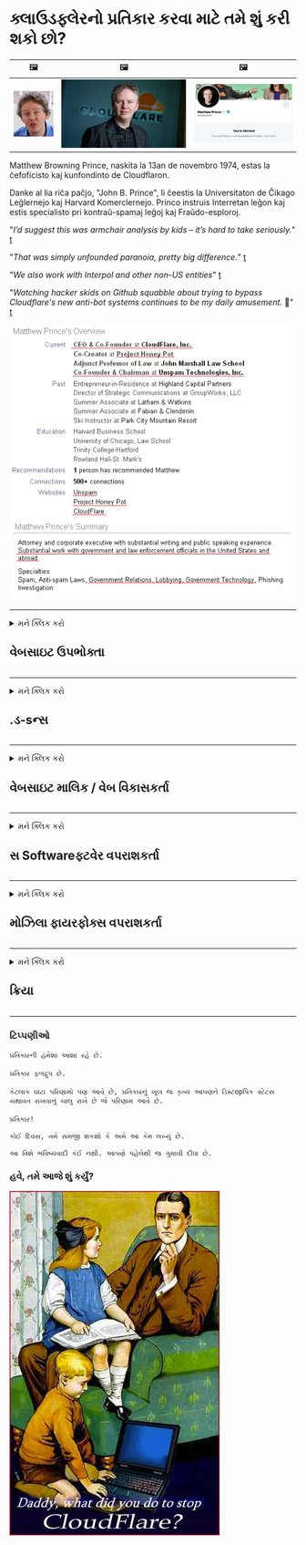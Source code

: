 # ક્લાઉડફ્લેરનો પ્રતિકાર કરવા માટે તમે શું કરી શકો છો?

| 🖼 | 🖼 | 🖼 |
| --- | --- | --- |
| ![](../image/matthew_prince_teen.jpg) | ![](../image/matthew_prince.jpg) | ![](../image/blockedbymatthewprince.jpg) |


Matthew Browning Prince, naskita la 13an de novembro 1974, estas la ĉefoficisto kaj kunfondinto de Cloudflaron.

Danke al lia riĉa paĉjo, "John B. Prince", li ĉeestis la Universitaton de Ĉikago Leĝlernejo kaj Harvard Komerclernejo.
Princo instruis Interretan leĝon kaj estis specialisto pri kontraŭ-spamaj leĝoj kaj Fraŭdo-esploroj.


"*I’d suggest this was armchair analysis by kids – it’s hard to take seriously.*" [t](https://www.theguardian.com/technology/2015/nov/19/cloudflare-accused-by-anonymous-helping-isis)

"*That was simply unfounded paranoia, pretty big difference.*"  [t](https://twitter.com/xxdesmus/status/992757936123359233)

"*We also work with Interpol and other non-US entities*" [t](https://twitter.com/eastdakota/status/1203028504184360960)

"*Watching hacker skids on Github squabble about trying to bypass Cloudflare's new anti-bot systems continues to be my daily amusement.* 🍿" [t](https://twitter.com/eastdakota/status/1273277839102656515)


![](../image/whoismp.jpg)

---


<details>
<summary>મને ક્લિક કરો

## વેબસાઇટ ઉપભોક્તા
</summary>


- જો તમને ગમતી વેબસાઇટ ક્લાઉડફ્લેરનો ઉપયોગ કરી રહી છે, તો તેમને કહો કે ક્લાઉડફ્લેરનો ઉપયોગ ન કરો.
  - ફેસબુક, રેડ્ડિટ, ટ્વિટર અથવા માસ્ટોડન જેવા સોશિયલ મીડિયા પર ચળકાટ કરવાથી કોઈ ફરક પડતો નથી. [ક્રિયાઓ હેશટેગ્સ કરતા મોટેથી હોય છે.](https://twitter.com/phyzonloop/status/1274132092490862594)
  - જો તમે તમારી જાતને ઉપયોગી બનાવવા માંગતા હો, તો વેબસાઇટ માલિકનો સંપર્ક કરવાનો પ્રયાસ કરો.

[ક્લાઉડફ્લેરે કહ્યું](https://github.com/Eloston/ungoogled-chromium/issues/783):
```
અમે ભલામણ કરીએ છીએ કે તમે જે વિશિષ્ટ સેવાઓ અથવા સાઇટ્સ માટે મુદ્દાઓ પર દાવો કરો છો તેના માટે સંચાલકો સુધી પહોંચો અને તમારો અનુભવ શેર કરો.
```

[જો તમે તેના માટે પૂછશો નહીં, તો વેબસાઇટ માલિક આ સમસ્યાને ક્યારેય જાણતા નથી.](../PEOPLE.md)

![](../image/liberapay.jpg)

[સફળ ઉદાહરણ](https://counterpartytalk.org/t/turn-off-cloudflare-on-counterparty-co-plz/164/5).<br>
તમને સમસ્યા છે? [હવે તમારો અવાજ ઉઠાવો.](https://github.com/maraoz/maraoz.github.io/issues/1) નીચે ઉદાહરણ.

```
તમે ફક્ત કોર્પોરેટ સેન્સરશીપ અને સામૂહિક દેખરેખને સહાય કરી રહ્યાં છો.
http://crimeflare.eu.org
```

```
તમારું વેબ પૃષ્ઠ ક્લાઉડફ્લેરના ગોપનીયતા-દુરુપયોગના ખાનગી દિવાલોવાળા બગીચામાં છે.
http://crimeflare.eu.org
```

- વેબસાઇટની ગોપનીયતા નીતિ વાંચવા માટે થોડો સમય કા Takeો.
  - જો વેબસાઇટ ક્લાઉડફ્લેરની પાછળ છે અથવા વેબસાઇટ ક્લાઉડફ્લેરથી કનેક્ટેડ સેવાઓનો ઉપયોગ કરી રહી છે.

તે "ક્લાઉડફ્લેરે" શું છે તે સમજાવવું આવશ્યક છે, અને ક્લાઉડફ્લેર સાથે તમારા ડેટાને શેર કરવા માટે પરવાનગી માંગવી જોઈએ. આમ કરવામાં નિષ્ફળ થવાથી વિશ્વાસનો ભંગ થશે અને પ્રશ્નમાંની વેબસાઇટને ટાળવી જોઈએ.

[સ્વીકૃત ગોપનીયતા નીતિનું ઉદાહરણ અહીં છે](https://archive.is/bDlTz) ("Subprocessors" > "Entity Name")

```
મેં તમારી ગોપનીયતા નીતિ વાંચી છે અને મને ક્લાઉડફ્લેર શબ્દ મળી શકતો નથી.
જો તમે ક્લાઉડફ્લેરે મારો ડેટા ફીડ કરવાનું ચાલુ રાખશો તો હું તમારી સાથે ડેટા શેર કરવાનો ઇનકાર કરું છું.
http://crimeflare.eu.org
```

આ ગોપનીયતા નીતિનું ઉદાહરણ છે જેમાં ક્લાઉડફ્લેર શબ્દ નથી.
[Liberland Jobs](https://archive.is/daKIr) [privacy policy](https://docsend.com/view/feiwyte):

![](../image/cfwontobey.jpg)

ક્લાઉડફ્લેરની પોતાની ગોપનીયતા નીતિ છે.
[ક્લાઉડફ્લેરે ડxxક્સિક્સીંગ લોકોને પસંદ છે.](https://www.reddit.com/r/GamerGhazi/comments/2s64fe/be_wary_reporting_to_cloudflare/)

વેબસાઇટના સાઇનઅપ ફોર્મ માટે અહીં એક સારું ઉદાહરણ છે.
અફાયક, શૂન્ય વેબસાઇટ આ કરે છે. શું તમે તેમના પર વિશ્વાસ કરશો?

```
"એક્સવાયઝેડ માટે સાઇન અપ કરો" ક્લિક કરીને, તમે અમારી સેવાની શરતો અને ગોપનીયતા વિધાનથી સંમત થાઓ છો.
તમે ક્લાઉડફ્લેર સાથે તમારા ડેટાને શેર કરવા માટે પણ સંમત થાઓ છો અને ક્લાઉડફ્લેરના ગોપનીયતા વિધાન સાથે પણ સંમત છો.
જો ક્લાઉડફ્લેઅર તમારી માહિતીને લીક કરે છે અથવા તમને અમારા સર્વર્સથી કનેક્ટ થવા દેશે નહીં, તો તે અમારી ભૂલ નથી. [*]

[ સાઇન અપ કરો ] [ હું સહમત નથી ]
```
[*] [PEOPLE.md](../PEOPLE.md)


- તેમની સેવાનો ઉપયોગ ન કરવાનો પ્રયાસ કરો. યાદ રાખો કે તમે ક્લાઉડફ્લેર દ્વારા જોઈ રહ્યા છો.
  - ["I'm in your TLS, sniffin' your passworz"](../image/iminurtls.jpg)

- અન્ય વેબસાઇટ માટે શોધ કરો. ઇન્ટરનેટ પર વિકલ્પો અને તકો છે!

- તમારા મિત્રોને દરરોજ ટોરનો ઉપયોગ કરવા માટે ખાતરી કરો.
  - અનામિકતા એ ખુલ્લા ઇન્ટરનેટનું ધોરણ હોવું જોઈએ!
  - [નોંધ લો કે ટોર પ્રોજેક્ટ આ પ્રોજેક્ટને નાપસંદ કરે છે.](../HISTORY.md)

</details>

------

<details>
<summary>મને ક્લિક કરો

## .ડ-sન્સ
</summary>

- જો તમારું બ્રાઉઝર ફાયરફોક્સ, ટોર બ્રાઉઝર અથવા અનગુગલ્ડ ક્રોમિયમ છે, તો નીચે આમાંના એકનો ઉપયોગ કરો.
  - જો તમે અન્ય નવા addડ-addનને ઉમેરવા માંગતા હોવ તો પહેલા તેના વિશે પૂછો.


| નામ | વિકાસકર્તા | આધાર | અવરોધિત કરી શકો છો | સૂચિત કરી શકે છે | Chrome |
| -------- | -------- | -------- | -------- | -------- | -------- |
| [Bloku Cloudflaron MITM-Atakon](../subfiles/about.bcma.md) | #Addon | [ ? ](http://crimeflare.eu.org/) | **હા**     | **હા**     |  **હા** |
| [Ĉu ligoj estas vundeblaj al MITM-atako?](../subfiles/about.ismm.md) | #Addon | [ ? ](http://crimeflare.eu.org/) | ના     | **હા**     |  **હા** |
| [Ĉu ĉi tiuj ligoj blokos Tor-uzanton?](../subfiles/about.isat.md) | #Addon | [ ? ](http://crimeflare.eu.org/) | ના     | **હા**     |  **હા** |
| [Block Cloudflare MITM Attack](https://trac.torproject.org/projects/tor/attachment/ticket/24351/block_cloudflare_mitm_attack-1.0.14.1-an%2Bfx.xpi)<br>[**DELETED BY TOR PROJECT**](../HISTORY.md) | nullius | [ ? ](../tool/block_cloudflare_mitm_fx), [Link](http://crimeflare.eu.org/) | **હા**     | **હા**     |  ના |
| [TPRB](http://34ahehcli3epmhbu2wbl6kw6zdfl74iyc4vg3ja4xwhhst332z3knkyd.onion/) | Sw | [ ? ](http://34ahehcli3epmhbu2wbl6kw6zdfl74iyc4vg3ja4xwhhst332z3knkyd.onion/) | **હા**     | **હા**     |  ના |
| [Detect Cloudflare](https://addons.mozilla.org/en-US/firefox/addon/detect-cloudflare/) | Frank Otto | [ ? ](https://github.com/traktofon/cf-detect) | ના     | **હા**     |  ના |
| [True Sight](https://addons.mozilla.org/en-US/firefox/addon/detect-cloudflare-plus/) | claustromaniac | [ ? ](https://github.com/claustromaniac/detect-cloudflare-plus) | ના     | **હા**     |  ના |
| [Which Cloudflare datacenter am I visiting?](https://addons.mozilla.org/en-US/firefox/addon/cf-pop/) | 依云 | [ ? ](https://github.com/lilydjwg/cf-pop) | ના     | **હા**     |  ના |


- "ડીસેન્ટ્રેલેઇઝ" "સીડીએનજેએસ (ક્લાઉડફ્લેર)" નું જોડાણ રોકી શકે છે.
  - તે નેટવર્ક્સ સુધી પહોંચવામાં ઘણી વિનંતીઓ અટકાવે છે, અને સાઇટ્સને તૂટી જવાથી સ્થાનિક ફાઇલોને સેવા આપે છે.
  - વિકાસકર્તાએ જવાબ આપ્યો: "[very concerning indeed](https://github.com/Synzvato/decentraleyes/issues/236#issuecomment-352049501)", "[widespread usage severely centralizes the web](https://github.com/Synzvato/decentraleyes/issues/251#issuecomment-366752049)"

- [તમે તમારા સર્ટિફિકેટ Authorityથોરિટી (સીએ) માંથી ક્લાઉડફ્લેર પ્રમાણપત્રને દૂર અથવા અવિશ્વાસ પણ કરી શકો છો.](https://www.ssl.com/how-to/remove-root-certificate-firefox/)

</details>

------

<details>
<summary>મને ક્લિક કરો

## વેબસાઇટ માલિક / વેબ વિકાસકર્તા
</summary>


![](../image/word_cloudflarefree.jpg)

- ક્લાઉડફ્લેર સોલ્યુશન, પીરિયડનો ઉપયોગ કરશો નહીં.
  - તમે તેના કરતા વધુ સારી રીતે કરી શકો, બરાબર? [ક્લાઉડફ્લેર સબ્સ્ક્રિપ્શન્સ, યોજનાઓ, ડોમેન્સ અથવા એકાઉન્ટ્સ કેવી રીતે દૂર કરવા તે અહીં છે.](https://support.cloudflare.com/hc/en-us/articles/200167776-Removing-subscriptions-plans-domains-or-accounts)

| 🖼 | 🖼 |
| --- | --- |
| ![](../image/htmlalertcloudflare.jpg) | ![](../image/htmlalertcloudflare2.jpg) |

- વધુ ગ્રાહકો જોઈએ છે? તમે જાણો છો કે શું કરવું. સંકેત "ઉપરની લાઇન" છે.
  - [નમસ્તે, તમે "અમે તમારી ગોપનીયતાને ગંભીરતાથી લઈએ છીએ" લખ્યું છે, પરંતુ મને "ભૂલ 403 નિષેધ અનામિક પ્રોક્સી મંજૂરી નથી" મળી.](https://it.slashdot.org/story/19/02/19/0033255/stop-saying-we-take-your-privacy-and-security-seriously) તમે ટોર અથવા વીપીએનને કેમ અવરોધિત કરી રહ્યાં છો? અને તમે અસ્થાયી ઇમેઇલ્સને કેમ અવરોધિત કરી રહ્યા છો?

![](../image/anonexist.jpg)

- ક્લાઉડફ્લેરનો ઉપયોગ કરવાથી આઉટેજની શક્યતા વધશે. જો તમારો સર્વર ડાઉન છે અથવા ક્લાઉડફ્લેર ડાઉન છે તો મુલાકાતીઓ તમારી વેબસાઇટ પર .ક્સેસ કરી શકતા નથી.
  - [શું તમે ખરેખર વિચાર્યું હતું કે ક્લાઉડફ્લેરે ક્યારેય નીચે ઉતર્યું નથી?](https://www.ibtimes.com/cloudflare-down-not-working-sites-producing-504-gateway-timeout-errors-2618008) [Another](https://twitter.com/Jedduff/status/1097875615997399040) [sample](https://twitter.com/search?f=tweets&vertical=default&q=Cloudflare%20is%20having%20problems). [Need more](../PEOPLE.md)?

![](../image/cloudflareinternalerror.jpg)

- તમારી "API સેવા", "સ softwareફ્ટવેર અપડેટ સર્વર" અથવા "આરએસએસ ફીડ" પ્રોક્સી કરવા માટે ક્લાઉડફ્લેરનો ઉપયોગ કરવાથી તમારા ગ્રાહકને નુકસાન થશે. એક ગ્રાહકે તમને ક andલ કર્યો અને કહ્યું કે "હું હવે તમારા એપીઆઈનો ઉપયોગ કરી શકતો નથી", અને તમને શું ખબર નથી કે શું ચાલી રહ્યું છે. ક્લાઉડફ્લેર શાંતિથી તમારા ગ્રાહકને અવરોધિત કરી શકે છે. શું તમને લાગે છે કે તે ઠીક છે?
  - આરએસએસ રીડરના ઘણા ક્લાયન્ટ અને આરએસએસ રીડર onlineનલાઇન સેવા છે. જો તમે લોકોને સબ્સ્ક્રાઇબ કરવાની મંજૂરી આપી રહ્યાં નથી, તો તમે શા માટે આરએસએસ ફીડ પ્રકાશિત કરી રહ્યાં છો?

![](../image/rssfeedovercf.jpg)

- શું તમને HTTPS પ્રમાણપત્રની જરૂર છે? "લેટ્સ એન્ક્રિપ્ટ" નો ઉપયોગ કરો અથવા તેને સીએ કંપની પાસેથી ખરીદો.

- શું તમને DNS સર્વરની જરૂર છે? તમારા પોતાના સર્વરને સેટ કરી શકતા નથી? કેવી રીતે તેમના વિશે: [Hurricane Electric Free DNS](https://dns.he.net/), [Dyn.com](https://dyn.com/dns/), [1984 Hosting](https://www.1984hosting.com/), [Afraid.Org (જો તમે TOR નો ઉપયોગ કરો છો તો એડમિન તમારું એકાઉન્ટ કા deleteી નાંખો)](https://freedns.afraid.org/)

- હોસ્ટિંગ સેવા જોઈએ છે? ફક્ત મફત? કેવી રીતે તેમના વિશે: [Onion Service](http://vww6ybal4bd7szmgncyruucpgfkqahzddi37ktceo3ah7ngmcopnpyyd.onion/en/security/network-security/tor/onionservices-best-practices), [Free Web Hosting Area](https://freewha.com/), [Autistici/Inventati Web Site Hosting](https://www.autinv5q6en4gpf4.onion/services/website), [Github Pages](https://pages.github.com/), [Surge](https://surge.sh/)
  - [ક્લાઉડફ્લેરે માટે વિકલ્પો](../subfiles/cloudflare-alternatives.md)

- શું તમે "ક્લાઉડફ્લેર-ipfs.com" નો ઉપયોગ કરી રહ્યાં છો? [શું તમે જાણો છો ક્લાઉડફ્લેર આઇપીએફએસ ખરાબ છે?](../PEOPLE.md)

- તમારા સર્વર પર વેબ એપ્લિકેશન ફાયરવોલ જેમ કે OWASP અને Fail2Ban ને ઇન્સ્ટોલ કરો અને તેને યોગ્ય રીતે ગોઠવો.
  - ટોર અવરોધિત કરવું એ કોઈ ઉપાય નથી. દરેકને ફક્ત નાના ખરાબ વપરાશકર્તાઓ માટે સજા ન આપો.

- "ક્લાઉડફ્લેર રેપ" વપરાશકર્તાઓને તમારી વેબસાઇટને fromક્સેસ કરવાથી રીડાયરેક્ટ અથવા અવરોધિત કરો. અને જો તમે કરી શકો તો કોઈ કારણ પ્રદાન કરો.

> આઈપી યાદી: "[ક્લાઉડફ્લેરની વર્તમાન આઇપી રેન્જ્સ](cloudflare_inc/)"

> A: ફક્ત તેમને અવરોધિત કરો

```
server {
...
deny 173.245.48.0/20;
deny 103.21.244.0/22;
deny 103.22.200.0/22;
deny 103.31.4.0/22;
deny 141.101.64.0/18;
deny 108.162.192.0/18;
deny 190.93.240.0/20;
deny 188.114.96.0/20;
deny 197.234.240.0/22;
deny 198.41.128.0/17;
deny 162.158.0.0/15;
deny 104.16.0.0/12;
deny 172.64.0.0/13;
deny 131.0.72.0/22;
deny 2400:cb00::/32;
deny 2606:4700::/32;
deny 2803:f800::/32;
deny 2405:b500::/32;
deny 2405:8100::/32;
deny 2a06:98c0::/29;
deny 2c0f:f248::/32;
...
}
```

> B: ચેતવણી પૃષ્ઠ પર રીડાયરેક્ટ કરો

```
http {
...
geo $iscf {
default 0;
173.245.48.0/20 1;
103.21.244.0/22 1;
103.22.200.0/22 1;
103.31.4.0/22 1;
141.101.64.0/18 1;
108.162.192.0/18 1;
190.93.240.0/20 1;
188.114.96.0/20 1;
197.234.240.0/22 1;
198.41.128.0/17 1;
162.158.0.0/15 1;
104.16.0.0/12 1;
172.64.0.0/13 1;
131.0.72.0/22 1;
2400:cb00::/32 1;
2606:4700::/32 1;
2803:f800::/32 1;
2405:b500::/32 1;
2405:8100::/32 1;
2a06:98c0::/29 1;
2c0f:f248::/32 1;
}
...
}

server {
...
if ($iscf) {rewrite ^ https://example.com/cfwsorry.php;}
...
}

<?php
header('HTTP/1.1 406 Not Acceptable');
echo <<<CLOUDFLARED
Thank you for visiting ourwebsite.com!<br />
We are sorry, but we can't serve you because your connection is being intercepted by Cloudflare.<br />
Please read http://crimeflare.eu.org for more information.<br />
CLOUDFLARED;
die();
```

- જો તમે સ્વતંત્રતામાં વિશ્વાસ કરો છો અને અનામી વપરાશકર્તાઓનું સ્વાગત કરો છો તો ટોર ડુંગળી સેવા સેટ કરો અથવા I2P ઇનસાઇટ કરો.

- અન્ય ક્લાર્નેટ / ટોર ડ્યુઅલ વેબસાઇટ ઓપરેટરોની સલાહ માટે પૂછો અને અનામી મિત્રો બનાવો!

</details>

------

<details>
<summary>મને ક્લિક કરો

## સ Softwareફ્ટવેર વપરાશકર્તા
</summary>


- ડિસકોર્ડ ક્લાઉડફ્લેરનો ઉપયોગ કરી રહ્યું છે. વિકલ્પો? અમે ભલામણ કરીએ છીએ [**Briar** (Android)](https://f-droid.org/en/packages/org.briarproject.briar.android/), [Ricochet (PC)](https://ricochet.im/), [Tox + Tor (Android/PC)](https://tox.chat/download.html)
  - બ્રાયરમાં ટોર ડિમન શામેલ છે જેથી તમારે ઓર્બોટ ઇન્સ્ટોલ કરવાની જરૂર નથી.
  - ક્યુડ્ચચ ડેવલપર્સ, ઓપન ગોપનીયતા, સ્ટોપ_ક્લાઉડફ્લેરે પ્રોજેક્ટને તેમની ગિટ સેવામાંથી કોઈ સૂચના વિના કા withoutી નાખ્યો.

- જો તમે ડેબિયન જીએનયુ / લિનક્સ અથવા કોઈપણ ડેરિવેટિવનો ઉપયોગ કરો છો, તો સબ્સ્ક્રાઇબ કરો: [bug #831835](https://bugs.debian.org/cgi-bin/bugreport.cgi?bug=831835). અને જો તમે આ કરી શકો, તો પેચને ચકાસવામાં સહાય કરો અને મેનેજરને સ્વીકારવું જોઈએ કે નહીં તેના પર યોગ્ય નિષ્કર્ષ પર આવવામાં સહાય કરો.

- હંમેશાં આ બ્રાઉઝર્સની ભલામણ કરો.

| નામ | વિકાસકર્તા | આધાર | ટિપ્પણી |
| -------- | -------- | -------- | -------- |
| [Ungoogled-Chromium](https://ungoogled-software.github.io/ungoogled-chromium-binaries/) | Eloston | [ ? ](https://github.com/Eloston/ungoogled-chromium) | PC (Win, Mac, Linux)  _!Tor_ |
| [Bromite](https://www.bromite.org/fdroid) | Bromite | [ ? ](https://github.com/bromite/bromite/issues) | Android  _!Tor_ |
| [Tor Browser](https://www.torproject.org/download/) | Tor Project | [ ? ](https://support.torproject.org/) | PC (Win, Mac, Linux)  _Tor_|
| [Tor Browser Android](https://www.torproject.org/download/) | Tor Project | [ ? ](https://support.torproject.org/) | Android  _Tor_|
| [Onion Browser](https://itunes.apple.com/us/app/onion-browser/id519296448?mt=8) | Mike Tigas | [ ? ](https://github.com/OnionBrowser/OnionBrowser/issues) | Apple iOS  _Tor_|
| [GNU/Icecat](https://www.gnu.org/software/gnuzilla/) | GNU | [ ? ](https://www.gnu.org/software/gnuzilla/) | PC (Linux) |
| [IceCatMobile](https://f-droid.org/en/packages/org.gnu.icecat/) | GNU | [ ? ](https://lists.gnu.org/mailman/listinfo/bug-gnuzilla) | Android |
| [Iridium Browser](https://iridiumbrowser.de/about/) | Iridium | [ ? ](https://github.com/iridium-browser/iridium-browser/) | PC (Win, Mac, Linux, OpenBSD) |


અન્ય સ softwareફ્ટવેરની ગોપનીયતા અપૂર્ણ છે. આનો અર્થ એ નથી કે ટોર બ્રાઉઝર "પરફેક્ટ" છે.
ઇન્ટરનેટ અને તકનીકી પર 100% સલામત નથી અને 100% ખાનગી નથી.

- ટોરનો ઉપયોગ કરવો નથી? તમે ટોર ડિમન સાથે કોઈપણ બ્રાઉઝરનો ઉપયોગ કરી શકો છો.
  - [નોંધ લો કે ટોર પ્રોજેક્ટને આ ગમતું નથી.](https://support.torproject.org/tbb/tbb-9/) જો તમે આમ કરવા સક્ષમ છો તો ટોર બ્રાઉઝરનો ઉપયોગ કરો.
- [ટોર સાથે ક્રોમિયમનો ઉપયોગ કેવી રીતે કરવો](../subfiles/chromium_tor.md)


ચાલો બીજા સ softwareફ્ટવેરની ગોપનીયતા વિશે વાત કરીએ.

- [જો તમારે ખરેખર ફાયરફોક્સનો ઉપયોગ કરવાની જરૂર છે, તો "ફાયરફોક્સ ઇએસઆર" પસંદ કરો.](https://www.mozilla.org/en-US/firefox/organizations/)
  - [ફાયરફોક્સ - સ્પાયવેર વdચડોગ](https://spyware.neocities.org/articles/firefox.html)
  - [ફાયરફોક્સ મફત ભાષણને નકારે છે, મુક્ત ભાષણ પર પ્રતિબંધ મૂકે છે](https://web.archive.org/web/20200423010026/https://reclaimthenet.org/firefox-rejects-free-speech-bans-free-speech-commenting-plugin-dissenter-from-its-extensions-gallery/)
  - ["100+ ડાઉનવોટ્સ. એવું લાગે છે કે સ softwareફ્ટવેર કંપનીને વળગી રહેવાનું કહે છે ... સ daysફ્ટવેર આ દિવસોમાં ખૂબ વધારે છે."](https://old.reddit.com/r/firefox/comments/gutdiw/weve_got_work_to_do_the_mozilla_blog/fslbbb6/)
  - [અરે, મારા યુઆરએલ બારમાં ફાયરફોક્સ મને પ્રાયોજિત લિંક્સ શા માટે બતાવે છે?](https://www.reddit.com/r/firefox/comments/jybx2w/uh_why_is_firefox_showing_me_sponsored_links_in/)
  - [મોઝિલા - ડેવિલ અવતાર](https://digdeeper.neocities.org/ghost/mozilla.html)

- [યાદ રાખો, મોઝિલા ક્લાઉડફ્લેર સેવાનો ઉપયોગ કરી રહ્યું છે.](https://www.robtex.com/dns-lookup/www.mozilla.org) [તેઓ તેમના ઉત્પાદન પર ક્લાઉડફ્લેરની DNS સેવાનો ઉપયોગ પણ કરી રહ્યાં છે.](https://www.theregister.co.uk/2018/03/21/mozilla_testing_dns_encryption/)

- [મોઝિલાએ આ ટિકિટને સત્તાવાર રીતે નકારી કા .ી હતી.](https://bugzilla.mozilla.org/show_bug.cgi?id=1426618)

- [ફાયરફોક્સ ફોકસ એક મજાક છે.](https://github.com/mozilla-mobile/focus-android/issues/1743) [તેઓએ ટેલિમેટ્રી બંધ કરવાનું વચન આપ્યું હતું પરંતુ તેઓએ તેને બદલી નાંખ્યું.](https://github.com/mozilla-mobile/focus-android/issues/4210)

- [પેલેમૂન / બેસિલીસ્ક વિકાસકર્તા ક્લાઉડફ્લેરેને પસંદ કરે છે.](https://github.com/mozilla-mobile/focus-android/issues/1743#issuecomment-345993097)
  - [પેલે મૂનના આર્કાઇવ સર્વરે 18 મહિના સુધી મ malલવેરને હેક કર્યું અને ફેલાવ્યું](https://www.reddit.com/r/privacytoolsIO/comments/cc808y/pale_moons_archive_server_hacked_and_spread/)
  - તે ટોર યુઝર્સને પણ ધિક્કારતો હતો - "[તે ટોર તરફ પ્રતિકૂળ રહેવા દો. મને લાગે છે કે મોટાભાગની સાઇટ્સ તેના અત્યંત ઉચ્ચ દુરુપયોગના પરિબળને ધ્યાનમાં લઈને ટોર પ્રત્યે પ્રતિકૂળ હોવી જોઈએ.](https://github.com/yacy/yacy_search_server/issues/314#issuecomment-565932097)"

- [વોટરફોક્સમાં ગંભીર "ફોન્સ હોમ" સમસ્યા છે](https://spyware.neocities.org/articles/waterfox.html)

- [ગૂગલ ક્રોમ એક સ્પાયવેર છે.](https://www.gnu.org/proprietary/malware-google.en.html)
  - [ગૂગલ તમારી પ્રવૃત્તિને પ્રોફાઇલ કરે છે.](https://spyware.neocities.org/articles/chrome.html)

- [SRWare આયર્ન ઘણા બધાં ઘરેલું કનેક્શન બનાવે છે.](https://spyware.neocities.org/articles/iron.html) તે ગૂગલ ડોમેન્સથી પણ કનેક્ટ થાય છે.

- [બહાદુર બ્રાઉઝર ફેસબુક / ટ્વિટર ટ્રેકર્સની વ્હાઇટલિસ્ટ.](https://www.bleepingcomputer.com/news/security/facebook-twitter-trackers-whitelisted-by-brave-browser/)
  - [અહીં વધુ મુદ્દાઓ છે.](https://spyware.neocities.org/articles/brave.html)
  - [બાઈન્સ એફિલિએટ આઈડી](https://twitter.com/cryptonator1337/status/1269594587716374528)

- [માઇક્રોસ .ફ્ટ એજ ફેસબુકને વપરાશકર્તાઓની પીઠ પાછળ ફ્લેશ કોડ ચલાવવા દે છે.](https://www.zdnet.com/article/microsoft-edge-lets-facebook-run-flash-code-behind-users-backs/)

- [વિવલ્ડી તમારી ગોપનીયતાને માન આપતો નથી.](https://spyware.neocities.org/articles/vivaldi.html)

- [ઓપેરા સ્પાયવેર સ્તર: અતિશય ઉચ્ચ](https://spyware.neocities.org/articles/opera.html)

- Apple iOS: [તમારે આઇઓએસનો ઉપયોગ બિલકુલ ન કરવો જોઈએ, મુખ્યત્વે કારણ કે તે મ malલવેર છે.](https://www.gnu.org/proprietary/malware-apple.html)

તેથી અમે ફક્ત ઉપરના કોષ્ટકની ભલામણ કરીએ છીએ. બિજુ કશુ નહિ.

</details>

------

<details>
<summary>મને ક્લિક કરો

## મોઝિલા ફાયરફોક્સ વપરાશકર્તા
</summary>


- "ફાયરફોક્સ નાઈટલી" મોઝિલા સર્વર્સને -પ્ટ-આઉટ પદ્ધતિ વિના ડિબગ-સ્તરની માહિતી મોકલશે.
  - [મોઝિલા સર્વરો ક્લાઉડફ્લેરેને જોડે છે](https://www.digwebinterface.com/?hostnames=www.mozilla.org%0D%0Amozilla.cloudflare-dns.com&type=&ns=resolver&useresolver=8.8.4.4&nameservers=)

- મોઝિલા સર્વરો સાથે કનેક્ટ થવા માટે ફાયરફોક્સને પ્રતિબંધિત કરવું શક્ય છે.
  - [મોઝિલાની નીતિ-નમૂનાઓ માર્ગદર્શિકા](https://github.com/mozilla/policy-templates/blob/master/README.md)
  - ધ્યાનમાં રાખો કે આ યુક્તિ પછીના સંસ્કરણમાં કામ કરવાનું બંધ કરી શકે છે કારણ કે મોઝિલા પોતાને વ્હાઇટલિસ્ટ કરવાનું પસંદ કરે છે.
  - તેમને અવરોધિત કરવા માટે ફાયરવ andલ અને DNS ફિલ્ટરનો ઉપયોગ કરો.

"`/distribution/policies.json`"

>     "WebsiteFilter": {
> 		"Block": [
> 		"*://*.mozilla.com/*",
> 		"*://*.mozilla.net/*",
> 		"*://*.mozilla.org/*",
> 		"*://webcompat.com/*",
> 		"*://*.firefox.com/*",
> 		"*://*.thunderbird.net/*",
> 		"*://*.cloudflare.com/*"
> 		]
>     },


- ~~મોઝિલાના ટ્રેકર પર ભૂલની જાણ કરો, તેમને ક્લાઉડફ્લેરનો ઉપયોગ ન કરવા કહેતા.~~ બગઝિલા પર બગ રિપોર્ટ હતો. ઘણા લોકોએ તેમની ચિંતા પોસ્ટ કરી હતી, જોકે બગને એડમિન દ્વારા 2018 માં છુપાવવામાં આવ્યો હતો.

- તમે ફાયરફોક્સમાં ડોએચને અક્ષમ કરી શકો છો.
  - [ફાયરફોક્સનો ડિફોલ્ટ DNS પ્રદાતા બદલો](../subfiles/change-firefox-dns.md)

![](../image/firefoxdns.jpg)

- [જો તમે નોન-આઇએસપી ડીએનએસનો ઉપયોગ કરવા માંગતા હો, તો ઓપનનિક ટિયર 2 ડીએનએસ સેવા અથવા નોન-ક્લાઉડફ્લેર ડીએનએસ સેવાઓનો ઉપયોગ કરવાનું ધ્યાનમાં લો.](https://wiki.opennic.org/start)
![](../image/opennic.jpg)
  - DNS સાથે ક્લાઉડફ્લેયર અવરોધિત કરો. [Crimeflare DNS](https://dns.crimeflare.eu.org/)

- તમે ટોરનો ઉપયોગ DNS રિઝોલવર તરીકે કરી શકો છો. [જો તમે ટોર નિષ્ણાત નથી, તો અહીં સવાલ પૂછો.](https://tor.stackexchange.com/)

> **કેવી રીતે?**
> 1. ટોર ડાઉનલોડ કરો અને તેને તમારા કમ્પ્યુટર પર ઇન્સ્ટોલ કરો.
> 2. આ લીટીને "torrc" ફાઇલમાં ઉમેરો.
> DNSPort 127.0.0.1:53
> 3. ફરી શરૂ કરો ટોર.
> 4. તમારા કમ્પ્યુટરનાં DNS સર્વરને "127.0.0.1" પર સેટ કરો.

</details>

------

<details>
<summary>મને ક્લિક કરો

## ક્રિયા
</summary>


- ક્લાઉડફ્લેરના જોખમો વિશે તમારી આસપાસના અન્ય લોકોને કહો.

- [આ ભંડારને સુધારવામાં સહાય કરો.](http://crimeflare.eu.org).
  - બંને સૂચિઓ, તેની વિરુદ્ધ દલીલો અને વિગતો.

- [ક્લાઉડફ્લેરે (અને સમાન કંપનીઓ) માં વસ્તુઓ ખોટી પડે ત્યાં દસ્તાવેજ બનાવો અને ખૂબ સાર્વજનિક બનાવો, જ્યારે તમે આવો ત્યારે આ ભંડારનો ઉલ્લેખ કરવાનું સુનિશ્ચિત કરો](http://crimeflare.eu.org) :)

- ડિફોલ્ટ રૂપે ટોરનો ઉપયોગ કરતા વધુ લોકોને મેળવો જેથી તેઓ વિશ્વના વિવિધ ભાગોના પરિપ્રેક્ષ્યથી વેબનો અનુભવ કરી શકે.

- ક્લાઉડફ્લેરેથી વિશ્વને મુક્ત કરવા માટે સમર્પિત, સોશિયલ મીડિયા અને મીટ સ્પેસમાં જૂથો પ્રારંભ કરો.

- જ્યાં યોગ્ય હોય, ત્યાં આ જૂથોને આ ભંડાર પર કડી કરો - જૂથો તરીકે મળીને કાર્ય કરવા માટે સંકલન માટે આ એક સ્થળ હોઈ શકે છે.

- [એક કૂપ પ્રારંભ કરો જે ક્લાઉડફ્લેર માટે અર્થપૂર્ણ ન corporateન કોર્પોરેટ વિકલ્પ પ્રદાન કરી શકે.](../subfiles/cloudflare-alternatives.md)

- અમને ઓછામાં ઓછા ક્લાઉડફ્લેર સામે બહુવિધ સ્તરવાળી સંરક્ષણ પ્રદાન કરવામાં મદદ કરવા માટેના કોઈપણ વિકલ્પો વિશે જણાવીએ.

- જો તમે ક્લાઉડફ્લેર ગ્રાહક છો, તો તમારી ગોપનીયતા સેટિંગ્સ સેટ કરો અને તેમનું ઉલ્લંઘન થાય તેની રાહ જુઓ.
  - [પછી તેમને એન્ટી સ્પામ / ગોપનીયતા ઉલ્લંઘનના આરોપો હેઠળ લાવો.](https://twitter.com/thexpaw/status/1108424723233419264)

- જો તમે યુનાઈટેડ સ્ટેટ્સ Americaફ અમેરિકા છો અને પ્રશ્નમાંની વેબસાઇટ બેંક અથવા એકાઉન્ટન્ટ છે, તો ગ્રામ-લીચ – બ્લિ એક્ટ, અથવા અમેરિકન અમેરિકન ડિસબિલીટી એક્ટ હેઠળ કાયદેસર દબાણ લાવવાનો પ્રયાસ કરો અને તમને ક્યાં સુધી પહોંચો તે અંગે અમને રિપોર્ટ કરો. .

- જો વેબસાઇટ એક સરકારી સાઇટ છે, તો યુ.એસ. બંધારણના 1 લી સુધારા હેઠળ કાયદાકીય દબાણ લાવવાનો પ્રયાસ કરો.

- જો તમે ઇયુ નાગરિક છો, તો સામાન્ય માહિતી સુરક્ષા નિયમન હેઠળ તમારી વ્યક્તિગત માહિતી મોકલવા વેબસાઇટનો સંપર્ક કરો. જો તેઓ તમને તમારી માહિતી આપવાનો ઇનકાર કરે છે, તો તે કાયદાનું ઉલ્લંઘન છે.

- એવી કંપનીઓ કે જેઓ તેમની વેબસાઇટ પર સેવા પ્રદાન કરે છે તેનો દાવો ગ્રાહક સુરક્ષા સંસ્થાઓ અને બીબીબીને તેમને "ખોટી જાહેરાત" તરીકે રજૂ કરવાનો પ્રયાસ કરો. ક્લાઉડફ્લેર વેબસાઇટ્સ ક્લાઉડફ્લેર સર્વર્સ દ્વારા આપવામાં આવે છે.

- [આઇટીયુ યુ.એસ. સંદર્ભમાં સૂચવે છે કે ક્લાઉડફ્લેરે એટલું મોટું થવું શરૂ કરી દીધું છે કે તેમના પર અવિશ્વાસ કાયદો લાવવામાં આવે.](https://www.itu.int/en/ITU-T/Workshops-and-Seminars/20181218/Documents/Geoff_Huston_Presentation.pdf)

- તે કલ્પનાશીલ છે કે જીએનયુ જી.પી.એલ. સંસ્કરણ માં આવી સેવા પાછળ સ્રોત કોડ સ્ટોર કરવા માટેની જોગવાઈ શામેલ હોઈ શકે છે, જેમાં બધા જી.પી.એલ.વી. અને પછીના પ્રોગ્રામો માટે જરૂરી છે કે ઓછામાં ઓછું સ્રોત કોડ એવા માધ્યમ દ્વારા accessક્સેસિબલ છે જે ટોર વપરાશકર્તાઓ સાથે ભેદભાવ રાખતા નથી.

</details>

------

### ટિપ્પણીઓ

```
પ્રતિકારની હંમેશા આશા રહે છે.

પ્રતિકાર ફળદ્રુપ છે.

કેટલાક ઘાટા પરિણામો પણ આવે છે, પ્રતિકારનું ખૂબ જ કૃત્ય આપણને ડિસ્ટopપિક સ્ટેટસ યથાવત રાખવાનું ચાલુ રાખે છે જે પરિણામ આવે છે.

પ્રતિકાર!
```

```
કોઈ દિવસ, તમે સમજી શકશો કે અમે આ કેમ લખ્યું છે.
```

```
આ વિશે ભવિષ્યવાદી કંઈ નથી. આપણે પહેલેથી જ ગુમાવી દીધા છે.
```

### હવે, તમે આજે શું કર્યું?


![](../image/stopcf.jpg)
